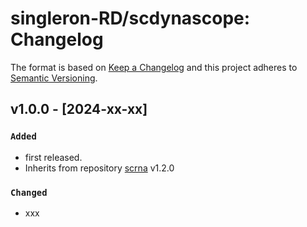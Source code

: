 # singleron-RD/scdynascope: Changelog

The format is based on [Keep a Changelog](https://keepachangelog.com/en/1.0.0/)
and this project adheres to [Semantic Versioning](https://semver.org/spec/v2.0.0.html).

## v1.0.0 - [2024-xx-xx]

### `Added`
- first released.
- Inherits from repository [scrna](https://github.com/singleron-RD/scrna/) v1.2.0

### `Changed`
- xxx


